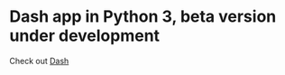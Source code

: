 # Dash app in Python 3, beta version under development
Check out [Dash](https://github.com/plotly/dash)
